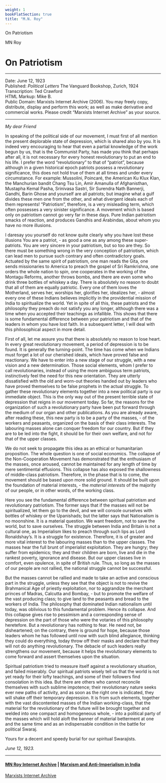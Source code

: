 ```yaml
---
weight: 1
bookFlatSection: true
title: "M.N. Roy"
---
```

On Patriotism

MN Roy

On Patriotism
=============

* * *

Date: June 12, 1923  
Published: _Political Letters_ The Vanguard Bookshop, Zurich, 1924  
Transcription: Ted Crawford  
HTML Markup: Mike B.  
Public Domain: Marxists Internet Archive (2006). You may freely copy, distribute, display and perform this work; as well as make derivative and commercial works. Please credit “Marxists Internet Archive” as your source.

* * *

_My dear Friend_

In speaking of the political side of our movement, I must first of all mention the present deplorable state of depression, which is shared also by you. It is indeed very encouraging to hear that even a partial knowledge of the work begun by us, that is the Communist Party, has made you think that perhaps after all, it is not necessary for every honest revolutionary to put an end to his life. I prefer the word “revolutionary” to that of “patriot”, because although in a given historical epoch patriots possess a revolutionary significance, this does not hold true of them at all times and under every circumstance. For example: Mussolini, Poincaré, the American Ku Klux Klan, the Manchurian bandit Chang Tsu Lin, Amir Amanulla of Afghanisthan, Mustapha Kemal Pasha, Srinivasa Sastri, Sir Surendra Nath Bannerji, Gandhi, Barin Ghose and yourself are all patriots; but imagine what a gulf divides these men one from the other, and what divergent ideals each of them represents! “Patriotism”, therefore, is a very misleading term, which often possesses a very sinister significance. A movement which is based only on patriotism cannot go very far in these days. Pure Indian patriotism smacks of reaction, and produces Gandhis and Arabindas, about whom you have no more illusions.

I daresay you yourself do not know quite clearly why you have lost these illusions You are a patriot, - as good a one as any among these super-patriots. You are very sincere in your patriotism, but so too are they. So there must be something wrong in the very conception of patriotism, which can lead men to pursue such contrary and often contradictory goals. Actuated by the same spirit of patriotism, one man reads the Gita, one sends missionaries to America to preach the gospel of Sri Ramkrishna, one orders the whole nation to spin, one cooperates in the working of the Montagu Reforms, another throws bombs, and there are even some who drink three bottles of whiskey a day. There is absolutely no reason to doubt that all of them are equally patriotic. Every one of them loves the Motherland, serves her, worships her, glorifies her, idealizes her, - almost every one of these Indians believes implicitly in the providential mission of India to spiritualize the world. Yet in spite of all this, these patriots and the philosophy they preach do not satisfy you any longer, although there was a time when you accepted their teachings as infallible. This shows that there is some fundamental difference between your patriotism and that of the leaders in whom you have lost faith. In a subsequent letter, I will deal with this philosophical aspect in more detail.

First of all, let me assure you that there is absolutely no reason to lose heart. In every great revolutionary movement, a period of depression is to be found. It is generally the turning-point. The time has come when we Indians must forget a lot of our cherished ideals, which have proved false and reactionary. We have to enter into a new stage of our struggle, with a new vision and a new determination. Those social elements, whom I prefer to call revolutionaries, instead of using the more ambiguous term patriots, instinctively feel the need for this new orientation. They are utterly dissatisfied with the old and worn-out theories handed out by leaders who have proved themselves to be false prophets in the actual struggle. To gather these revolutionary elements together into a new political party is our immediate object. This is the only way out of the present terrible state of depression that reigns in our movement today. So far, the reasons for the organization of such a revolutionary party have been put forward through the medium of our organ and other publications. As you are already aware, after reading these, this new party is to be a party of the masses, - of the workers and peasants, organized on the basis of their class interests. The labouring masses alone can conquer freedom for our country. But if they are to be led into the fight, it should be for their own welfare, and not for that of the upper classes.

We do not seek to propagate this idea as an ethical or humanitarian proposition. The whole question is one of social economics. The collapse of the Non-Cooperation Movement has demonstrated that the enthusiasm of the masses, once aroused, cannot be maintained for any length of time by mere sentimental effusions. This collapse has also exposed the shallowness of middle-class patriotism. Therefore, in the phase that is to come, the movement should be based upon more solid ground. It should be built upon the foundation of material interests, - the _material interests_ of the majority of our people, or in other words, of the working class.

Here you see the fundamental difference between spiritual patriotism and revolutionary patriotism. The former says that if the masses will not be spiritualized, let them go to the devil, and we will console ourselves with bottles of whiskey or the Upanishads; but the latter says that Nationalism is no moonshine. It is a material question. We want freedom, not to save the world, but to save ourselves. The struggle between India and Britain is not a cultural one, as Imperialism likes to preach through such lips as Lord Ronaldshay’s. It is a struggle for existence. Therefore, it is of greater and more vital interest to the labouring masses than to the upper classes. The masses hear the full brunt of imperialist exploitation. They are hungry; they suffer from epidemics; they and their children are born, live and die in the rankest poverty, ignorance and disease. But our upper classes live in comfort, even opulence, in spite of British rule. Thus, so long as the masses of our people are not rallied, the national struggle cannot be successful.

But the masses cannot be rallied and made to take an active and conscious part in the struggle, unless they see that the object is not to revive the Brahmanical Age of priestly exploitation, nor to aggrandize the merchant princes of Madras, Calcutta and Bombay, - but to promote the welfare of the vast producing class; to give land to the peasants and bread to the workers of India. The philosophy that dominated Indian nationalism until today, was oblivious to this fundamental problem. Hence its collapse. And this collapse gives rise to pessimism and a corresponding sense of depression on the part of those who were the votaries of this philosophy heretefore. But a revolutionary has nothing to fear. He need not, be disheartened; on the contrary, there is ground for hope, because those leaders whom he has followed until now with such blind allegiance, thinking they could do everything, today throw off their masks and declare that they will not do anything revolutionary. The debacle of such leaders really strengthens our movement, because it helps the revolutionary elements to come forward and assert themselves upon the situation.

Spiritual patriotism tried to measure itself against a revolutionary situation, and failed miserably. Our spiritual patriots wisely tell us that the world is not yet ready for their lofty teachings, and some of their followers find consolation in this idea. But there are others who cannot reconcile themselves with such sublime impotence; their revolutionary nature seeks ever new paths of activity, and as soon as the right one is indicated, they will shake off their temporary depression. It is from such elements, together with the vast discontented masses of the Indian working-class, that the material for the revolutionary of the future will be brought together and welded into one compact and homogeneous whole, - into a political party of the masses which will hold aloft the banner of material betterment at one and the same time and as an indispensable condition in the battle for political Swaraj.

Yours for a decent and speedy burial for our spiritual Swarajists.

_June 12, 1923._

* * *

#### [MN Roy Internet Archive](../../index.htm)  |  [Marxism and Anti-Imperialism in India](../../../../subject/india/index.htm)  
[Marxists Internet Archive](../../../../index.htm)
